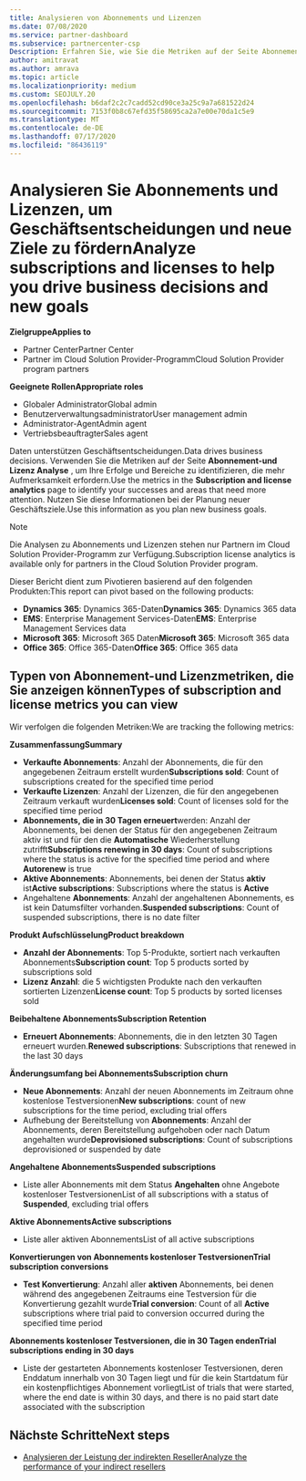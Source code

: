```yaml
---
title: Analysieren von Abonnements und Lizenzen
ms.date: 07/08/2020
ms.service: partner-dashboard
ms.subservice: partnercenter-csp
Description: Erfahren Sie, wie Sie die Metriken auf der Seite Abonnement-und Lizenz Analyse verwenden, um Ihre Erfolge und Bereiche zu identifizieren, die mehr Aufmerksamkeit erfordern.
author: amitravat
ms.author: amrava
ms.topic: article
ms.localizationpriority: medium
ms.custom: SEOJULY.20
ms.openlocfilehash: b6daf2c2c7cadd52cd90ce3a25c9a7a681522d24
ms.sourcegitcommit: 7153f0b8c67efd35f58695ca2a7e00e70da1c5e9
ms.translationtype: MT
ms.contentlocale: de-DE
ms.lasthandoff: 07/17/2020
ms.locfileid: "86436119"
---
```

# <a name="analyze-subscriptions-and-licenses-to-help-you-drive-business-decisions-and-new-goals"></a><span data-ttu-id="60e63-103">Analysieren Sie Abonnements und Lizenzen, um Geschäftsentscheidungen und neue Ziele zu fördern</span><span class="sxs-lookup"><span data-stu-id="60e63-103">Analyze subscriptions and licenses to help you drive business decisions and new goals</span></span>

<span data-ttu-id="60e63-104">**Zielgruppe**</span><span class="sxs-lookup"><span data-stu-id="60e63-104">**Applies to**</span></span>

- <span data-ttu-id="60e63-105">Partner Center</span><span class="sxs-lookup"><span data-stu-id="60e63-105">Partner Center</span></span>
- <span data-ttu-id="60e63-106">Partner im Cloud Solution Provider-Programm</span><span class="sxs-lookup"><span data-stu-id="60e63-106">Cloud Solution Provider program partners</span></span>

<span data-ttu-id="60e63-107">**Geeignete Rollen**</span><span class="sxs-lookup"><span data-stu-id="60e63-107">**Appropriate roles**</span></span>

- <span data-ttu-id="60e63-108">Globaler Administrator</span><span class="sxs-lookup"><span data-stu-id="60e63-108">Global admin</span></span>
- <span data-ttu-id="60e63-109">Benutzerverwaltungsadministrator</span><span class="sxs-lookup"><span data-stu-id="60e63-109">User management admin</span></span>
- <span data-ttu-id="60e63-110">Administrator-Agent</span><span class="sxs-lookup"><span data-stu-id="60e63-110">Admin agent</span></span>
- <span data-ttu-id="60e63-111">Vertriebsbeauftragter</span><span class="sxs-lookup"><span data-stu-id="60e63-111">Sales agent</span></span>

<span data-ttu-id="60e63-112">Daten unterstützen Geschäftsentscheidungen.</span><span class="sxs-lookup"><span data-stu-id="60e63-112">Data drives business decisions.</span></span> <span data-ttu-id="60e63-113">Verwenden Sie die Metriken auf der Seite **Abonnement-und Lizenz Analyse** , um Ihre Erfolge und Bereiche zu identifizieren, die mehr Aufmerksamkeit erfordern.</span><span class="sxs-lookup"><span data-stu-id="60e63-113">Use the metrics in the **Subscription and license analytics** page to identify your successes and areas that need more attention.</span></span> <span data-ttu-id="60e63-114">Nutzen Sie diese Informationen bei der Planung neuer Geschäftsziele.</span><span class="sxs-lookup"><span data-stu-id="60e63-114">Use this information as you plan new business goals.</span></span>

> [!NOTE]
> <span data-ttu-id="60e63-115">Die Analysen zu Abonnements und Lizenzen stehen nur Partnern im Cloud Solution Provider-Programm zur Verfügung.</span><span class="sxs-lookup"><span data-stu-id="60e63-115">Subscription license analytics is available only for partners in the Cloud Solution Provider program.</span></span>


<span data-ttu-id="60e63-116">Dieser Bericht dient zum Pivotieren basierend auf den folgenden Produkten:</span><span class="sxs-lookup"><span data-stu-id="60e63-116">This report can pivot based on the following products:</span></span>

 - <span data-ttu-id="60e63-117">**Dynamics 365**: Dynamics 365-Daten</span><span class="sxs-lookup"><span data-stu-id="60e63-117">**Dynamics 365**: Dynamics 365 data</span></span>  
 - <span data-ttu-id="60e63-118">**EMS**: Enterprise Management Services-Daten</span><span class="sxs-lookup"><span data-stu-id="60e63-118">**EMS**: Enterprise Management Services data</span></span>  
 - <span data-ttu-id="60e63-119">**Microsoft 365**: Microsoft 365 Daten</span><span class="sxs-lookup"><span data-stu-id="60e63-119">**Microsoft 365**: Microsoft 365 data</span></span>  
 - <span data-ttu-id="60e63-120">**Office 365**: Office 365-Daten</span><span class="sxs-lookup"><span data-stu-id="60e63-120">**Office 365**: Office 365 data</span></span>  


## <a name="types-of-subscription-and-license-metrics-you-can-view"></a><span data-ttu-id="60e63-121">Typen von Abonnement-und Lizenzmetriken, die Sie anzeigen können</span><span class="sxs-lookup"><span data-stu-id="60e63-121">Types of subscription and license metrics you can view</span></span>

<span data-ttu-id="60e63-122">Wir verfolgen die folgenden Metriken:</span><span class="sxs-lookup"><span data-stu-id="60e63-122">We are tracking the following metrics:</span></span>

<span data-ttu-id="60e63-123">**Zusammenfassung**</span><span class="sxs-lookup"><span data-stu-id="60e63-123">**Summary**</span></span>  
 - <span data-ttu-id="60e63-124">**Verkaufte Abonnements**: Anzahl der Abonnements, die für den angegebenen Zeitraum erstellt wurden</span><span class="sxs-lookup"><span data-stu-id="60e63-124">**Subscriptions sold**: Count of subscriptions created for the specified time period</span></span>  
 - <span data-ttu-id="60e63-125">**Verkaufte Lizenzen**: Anzahl der Lizenzen, die für den angegebenen Zeitraum verkauft wurden</span><span class="sxs-lookup"><span data-stu-id="60e63-125">**Licenses sold**: Count of licenses sold for the specified time period</span></span>   
 - <span data-ttu-id="60e63-126">**Abonnements, die in 30 Tagen erneuert**werden: Anzahl der Abonnements, bei denen der Status für den angegebenen Zeitraum aktiv ist und für den die **Automatische** Wiederherstellung zutrifft</span><span class="sxs-lookup"><span data-stu-id="60e63-126">**Subscriptions renewing in 30 days**: Count of subscriptions where the status is active for the specified time period and where **Autorenew** is true</span></span>
 - <span data-ttu-id="60e63-127">**Aktive Abonnements**: Abonnements, bei denen der Status **aktiv** ist</span><span class="sxs-lookup"><span data-stu-id="60e63-127">**Active subscriptions**: Subscriptions where the status is **Active**</span></span>  
 - <span data-ttu-id="60e63-128">Angehaltene **Abonnements**: Anzahl der angehaltenen Abonnements, es ist kein Datumsfilter vorhanden.</span><span class="sxs-lookup"><span data-stu-id="60e63-128">**Suspended subscriptions**: Count of suspended subscriptions, there is no date filter</span></span>  

<span data-ttu-id="60e63-129">**Produkt Aufschlüsselung**</span><span class="sxs-lookup"><span data-stu-id="60e63-129">**Product breakdown**</span></span>  
 - <span data-ttu-id="60e63-130">**Anzahl der Abonnements**: Top 5-Produkte, sortiert nach verkauften Abonnements</span><span class="sxs-lookup"><span data-stu-id="60e63-130">**Subscription count**: Top 5 products sorted by subscriptions sold</span></span>  
 - <span data-ttu-id="60e63-131">**Lizenz Anzahl**: die 5 wichtigsten Produkte nach den verkauften sortierten Lizenzen</span><span class="sxs-lookup"><span data-stu-id="60e63-131">**License count**: Top 5 products by sorted licenses sold</span></span>

<span data-ttu-id="60e63-132">**Beibehaltene Abonnements**</span><span class="sxs-lookup"><span data-stu-id="60e63-132">**Subscription Retention**</span></span>
 - <span data-ttu-id="60e63-133">**Erneuert Abonnements**: Abonnements, die in den letzten 30 Tagen erneuert wurden.</span><span class="sxs-lookup"><span data-stu-id="60e63-133">**Renewed subscriptions**: Subscriptions that renewed in the last 30 days</span></span>  

<span data-ttu-id="60e63-134">**Änderungsumfang bei Abonnements**</span><span class="sxs-lookup"><span data-stu-id="60e63-134">**Subscription churn**</span></span>  
 - <span data-ttu-id="60e63-135">**Neue Abonnements**: Anzahl der neuen Abonnements im Zeitraum ohne kostenlose Testversionen</span><span class="sxs-lookup"><span data-stu-id="60e63-135">**New subscriptions**: count of new subscriptions for the time period, excluding trial offers</span></span>  
 - <span data-ttu-id="60e63-136">Aufhebung der Bereitstellung von **Abonnements**: Anzahl der Abonnements, deren Bereitstellung aufgehoben oder nach Datum angehalten wurde</span><span class="sxs-lookup"><span data-stu-id="60e63-136">**Deprovisioned subscriptions**: Count of subscriptions deprovisioned or suspended by date</span></span>  

<span data-ttu-id="60e63-137">**Angehaltene Abonnements**</span><span class="sxs-lookup"><span data-stu-id="60e63-137">**Suspended subscriptions**</span></span>  
 - <span data-ttu-id="60e63-138">Liste aller Abonnements mit dem Status **Angehalten** ohne Angebote kostenloser Testversionen</span><span class="sxs-lookup"><span data-stu-id="60e63-138">List of all subscriptions with a status of **Suspended**, excluding trial offers</span></span>  
  
<span data-ttu-id="60e63-139">**Aktive Abonnements**</span><span class="sxs-lookup"><span data-stu-id="60e63-139">**Active subscriptions**</span></span>
 - <span data-ttu-id="60e63-140">Liste aller aktiven Abonnements</span><span class="sxs-lookup"><span data-stu-id="60e63-140">List of all active subscriptions</span></span>  

<span data-ttu-id="60e63-141">**Konvertierungen von Abonnements kostenloser Testversionen**</span><span class="sxs-lookup"><span data-stu-id="60e63-141">**Trial subscription conversions**</span></span>  
 - <span data-ttu-id="60e63-142">**Test Konvertierung**: Anzahl aller **aktiven** Abonnements, bei denen während des angegebenen Zeitraums eine Testversion für die Konvertierung gezahlt wurde</span><span class="sxs-lookup"><span data-stu-id="60e63-142">**Trial conversion**: Count of all **Active** subscriptions where trial paid to conversion occurred during the specified time period</span></span>  

<span data-ttu-id="60e63-143">**Abonnements kostenloser Testversionen, die in 30 Tagen enden**</span><span class="sxs-lookup"><span data-stu-id="60e63-143">**Trial subscriptions ending in 30 days**</span></span>  
 - <span data-ttu-id="60e63-144">Liste der gestarteten Abonnements kostenloser Testversionen, deren Enddatum innerhalb von 30 Tagen liegt und für die kein Startdatum für ein kostenpflichtiges Abonnement vorliegt</span><span class="sxs-lookup"><span data-stu-id="60e63-144">List of trials that were started, where the end date is within 30 days, and there is no paid start date associated with the subscription</span></span>  

## <a name="next-steps"></a><span data-ttu-id="60e63-145">Nächste Schritte</span><span class="sxs-lookup"><span data-stu-id="60e63-145">Next steps</span></span>

- [<span data-ttu-id="60e63-146">Analysieren der Leistung der indirekten Reseller</span><span class="sxs-lookup"><span data-stu-id="60e63-146">Analyze the performance of your indirect resellers</span></span>](analyze-indirect-resellers.md)
